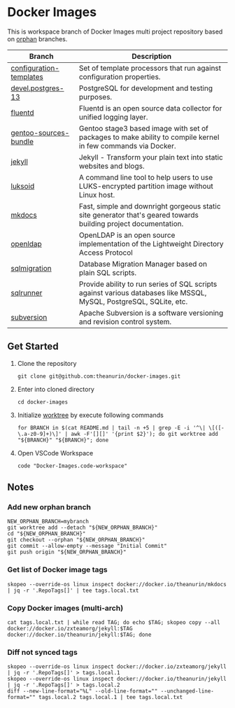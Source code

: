 # Docker Images

This is workspace branch of Docker Images multi project repository based on [orphan](https://git-scm.com/docs/git-checkout#Documentation/git-checkout.txt---orphanltnew-branchgt) branches.

| Branch                                                         | Description                                                                                                          |
|----------------------------------------------------------------|----------------------------------------------------------------------------------------------------------------------|
| [configuration-templates](../../tree/configuration-templates)  | Set of template processors that run against configuration properties.                                                |
| [devel.postgres-13](../../tree/devel.postgres-13)              | PostgreSQL for development and testing purposes.                                                                     |
| [fluentd](../../tree/luentd/)                                  | Fluentd is an open source data collector for unified logging layer.                                                  |
| [gentoo-sources-bundle](../../tree/gentoo-sources-bundle)      | Gentoo stage3 based image with set of packages to make ability to compile kernel in few commands via Docker.         |
| [jekyll](../../tree/jekyll)                                    | Jekyll - Transform your plain text into static websites and blogs.                                                   |
| [luksoid](../../tree/luksoid)                                  | A command line tool to help users to use LUKS-encrypted partition image without Linux host.                          |
| [mkdocs](../../tree/mkdocs)                                    | Fast, simple and downright gorgeous static site generator that's geared towards building project documentation.      |
| [openldap](../../tree/openldap)                                | OpenLDAP is an open source implementation of the Lightweight Directory Access Protocol                               |
| [sqlmigration](../../tree/sqlmigration)                        | Database Migration Manager based on plain SQL scripts.                                                               |
| [sqlrunner](../../tree/sqlrunner)                              | Provide ability to run series of SQL scripts against various databases like MSSQL, MySQL, PostgreSQL, SQLite, etc.   |
| [subversion](../../tree/subversion)                            | Apache Subversion is a software versioning and revision control system.                                              |

## Get Started

1. Clone the repository
	```shell
	git clone git@github.com:theanurin/docker-images.git
	```
1. Enter into cloned directory
	```shell
	cd docker-images
	```
1. Initialize [worktree](https://git-scm.com/docs/git-worktree) by execute following commands
	```shell
	for BRANCH in $(cat README.md | tail -n +5 | grep -E -i '^\| \[([-\.a-z0-9]+)\]' | awk -F'[][]' '{print $2}'); do git worktree add "${BRANCH}" "${BRANCH}"; done
	```
1. Open VSCode Workspace
	```shell
	code "Docker-Images.code-workspace"
	```

## Notes

### Add new orphan branch

```shell
NEW_ORPHAN_BRANCH=mybranch
git worktree add --detach "${NEW_ORPHAN_BRANCH}"
cd "${NEW_ORPHAN_BRANCH}"
git checkout --orphan "${NEW_ORPHAN_BRANCH}"
git commit --allow-empty --message "Initial Commit"
git push origin "${NEW_ORPHAN_BRANCH}"
```

### Get list of Docker image tags

```shell
skopeo --override-os linux inspect docker://docker.io/theanurin/mkdocs | jq -r '.RepoTags[]' | tee tags.local.txt
```

### Copy Docker images (multi-arch)

```shell
cat tags.local.txt | while read TAG; do echo $TAG; skopeo copy --all docker://docker.io/zxteamorg/jekyll:$TAG docker://docker.io/theanurin/jekyll:$TAG; done
```

### Diff not synced tags

```
skopeo --override-os linux inspect docker://docker.io/zxteamorg/jekyll | jq -r '.RepoTags[]' > tags.local.1
skopeo --override-os linux inspect docker://docker.io/theanurin/jekyll | jq -r '.RepoTags[]' > tags.local.2
diff --new-line-format="%L" --old-line-format="" --unchanged-line-format="" tags.local.2 tags.local.1 | tee tags.local.txt
```

